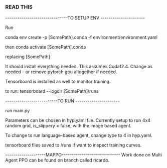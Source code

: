 ### READ THIS ###

-------------------------------TO SETUP ENV ----------------------
    
Run 

conda env create -p [SomePath]\.conda -f environment/environment.yaml

then conda activate [SomePath]\.conda

replacing [SomePath]

It should install everything needed. This assumes Cuda12.4. Change as needed - or remove pytorch gpu altogether if needed.  

Tensorboard is installed as well to monitor training.

to run:
tensorboard --logdir [SomePath]\runs


--------------------------TO RUN ----------------------

run main.py

Parameters can be chosen in hyp.yaml file. Currently setup to run 4x4 random grid, is_slippery = false, with the image
based agent. 

To change to run language-based agent, change type to 4 in hyp.yaml.

tensorboard files saved to /runs if want to inspect training curves. 


--------------------MAPPO-----------------------------
Work done on Multi Agent PPO can be found on branch called ricardo. 
